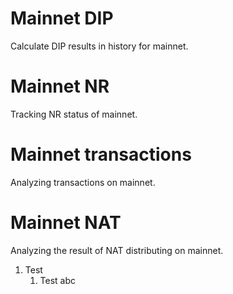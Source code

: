 # Mainnet DIP

Calculate DIP results in history for mainnet.

# Mainnet NR

Tracking NR status of mainnet.

# Mainnet transactions

Analyzing transactions on mainnet.

# Mainnet NAT

Analyzing the result of NAT distributing on mainnet.

1. Test
    1. Test abc
